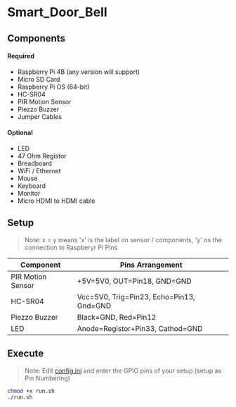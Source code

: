 # Smart_Door_Bell

## Components
#### Required
- Raspberry Pi 4B (any version will support)
- Micro SD Card
- Raspberry Pi OS (64-bit)
- HC-SR04
- PIR Motion Sensor
- Piezzo Buzzer
- Jumper Cables
#### Optional
- LED
- 47 Ohm Registor
- Breadboard
- WiFi / Ethernet
- Mouse
- Keyboard
- Monitor
- Micro HDMI to HDMI cable

## Setup
> Note: x = y means 'x' is the label on sensor / components, 'y' os the connection to Raspberyr Pi Pins

| Component | Pins Arrangement |
| ------ | ------ |
| PIR Motion Sensor | +5V=5V0, OUT=Pin18, GND=GND |
| HC-SR04 | Vcc=5V0, Trig=Pin23, Echo=Pin13, Gnd=GND |
| Piezzo Buzzer | Black=GND, Red=Pin12 |
| LED | Anode=Registor+Pin33, Cathod=GND |

## Execute
> Note: Edit [config.ini](https://github.com/DhimanGhosh/Smart_Door_Bell/blob/main/config.ini) and enter the GPIO pins of your setup (setup as Pin Numbering)
```sh
chmod +x run.sh
./run.sh
```
